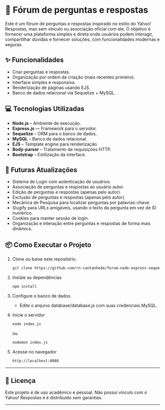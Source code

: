 # 📝 Fórum de perguntas e respostas

Este é um fórum de perguntas e respostas inspirado no estilo do Yahoo! Respostas, mas sem vínculo ou associação oficial com ele.
O objetivo é fornecer uma plataforma simples e direta onde usuários podem interagir, compartilhar dúvidas e fornecer soluções, com funcionalidades modernas e seguras.

## ✨ Funcionalidades

- Criar perguntas e respostas.
- Organização por ordem de criação (mais recentes primeiro).
- Interface simples e responsiva.
- Renderização de páginas usando EJS.
- Banco de dados relacional via Sequelize + MySQL.

## 💻 Tecnologias Utilizadas

- **Node.js** – Ambiente de execução.
- **Express.js** — Framework para o servidor.
- **Sequelize** – ORM para o banco de dados.
- **MySQL** – Banco de dados relacional.
- **EJS** – Template engine para renderização.
- **Body-parser** – Tratamento de requisições HTTP.
- **Bootstrap** – Estilização da interface.

## 📅 Futuras Atualizações

- Sistema de Login com autenticação de usuários.
- Associação de perguntas e respostas ao usuário autor.
- Edição de perguntas e respostas (apenas pelo autor).
- Exclusão de perguntas e respostas (apenas pelo autor).
- Mecânica de Pesquisa para localizar perguntas por palavras-chave.
- Slugify para URLs amigáveis, usando o texto da pergunta em vez de ID numérico.
- Cookies para manter sessão de login.
- Organização e interação entre perguntas e respostas de forma mais dinâmica.

## 📦 Como Executar o Projeto

1. Clone ou baixe este repositório.
    ```bash
   git clone https://github.com/rn-cantanhede/forum-node-express-sequelize.git
   ```
2. Instale as dependências
   ```bash
   npm install
   ```
3. Configure o banco de dados.
   - Edite o arquivo database/database.js com suas credenciais MySQL.
     
4. Inicie o servidor
   ```bash
   node index.js
   ```
   ou
   ```bash
   nodemon index.js
   ```
5. Acesse no navegador
    ```bash
   http://localhost:8080
   ```
---

## 📜 Licença

Este projeto é de uso acadêmico e pessoal.
Não possui vínculo com o Yahoo! Respostas e é distribuído sem garantias.

---



